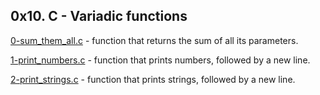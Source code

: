 ## 0x10. C - Variadic functions

[0-sum_them_all.c](./0-sum_them_all.c) -  function that returns the sum of all its parameters.

[1-print_numbers.c](./1-print_numbers.c) - function that prints numbers, followed by a new line.

[2-print_strings.c](./2-print_strings.c) - function that prints strings, followed by a new line.



